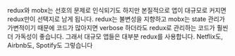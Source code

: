 redux와 mobx는 선호의 문제로 인식되기도 하지만 본질적으로 앱이 대규모로 커지면 redux만이 선택지로 남게 됩니다.
redux는 불변성을 지향하고 mobx는 state 관리가 가변적이기 때문에 코드가 많아지면 verbose 하더라도 redux로 관리하는 코드가 훨씬 더 가독성이 좋습니다. 그래서 대규모 앱들은 대부분 redux를 사용합니다. Netflix도, Airbnb도, Spotify도 그렇습니다
